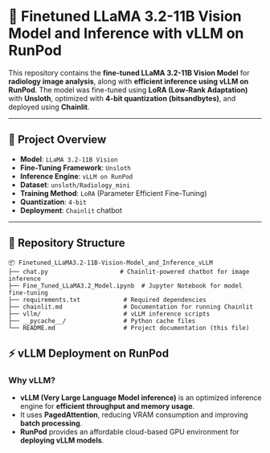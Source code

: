 # 🚀 Finetuned LLaMA 3.2-11B Vision Model and Inference with vLLM on RunPod

This repository contains the **fine-tuned LLaMA 3.2-11B Vision Model** for **radiology image analysis**, along with **efficient inference using vLLM on RunPod**. The model was fine-tuned using **LoRA (Low-Rank Adaptation)** with **Unsloth**, optimized with **4-bit quantization (bitsandbytes)**, and deployed using **Chainlit**.

---

## 📖 **Project Overview**
- **Model**: `LLaMA 3.2-11B Vision`
- **Fine-Tuning Framework**: `Unsloth`
- **Inference Engine**: `vLLM on RunPod`
- **Dataset**: `unsloth/Radiology_mini`
- **Training Method**: `LoRA` (Parameter Efficient Fine-Tuning)
- **Quantization**: `4-bit`
- **Deployment**: `Chainlit` chatbot

---

## 📂 **Repository Structure**
```plaintext
📦 Finetuned_LLaMA3.2-11B-Vision-Model_and_Inference_vLLM
├── chat.py                    # Chainlit-powered chatbot for image inference
├── Fine_Tuned_LLaMA3.2_Model.ipynb  # Jupyter Notebook for model fine-tuning
├── requirements.txt            # Required dependencies
├── chainlit.md                 # Documentation for running Chainlit
├── vllm/                       # vLLM inference scripts
├── __pycache__/                # Python cache files
└── README.md                   # Project documentation (this file)
```

## ⚡ vLLM Deployment on RunPod
### Why vLLM?
- **vLLM (Very Large Language Model inference)** is an optimized inference engine for **efficient throughput and memory usage**.
- It uses **PagedAttention**, reducing VRAM consumption and improving **batch processing**.
- **RunPod** provides an affordable cloud-based GPU environment for **deploying vLLM models**.

